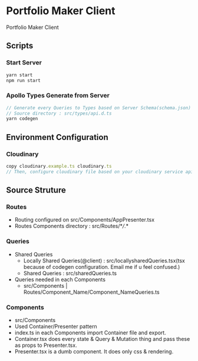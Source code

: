 # Portfolio Maker Client

Portfolio Maker Client

## Scripts

### Start Server

```js
yarn start
npm run start
```

### Apollo Types Generate from Server

```js
// Generate every Queries to Types based on Server Schema(schema.json)
// Source directory : src/types/api.d.ts
yarn codegen
```

## Environment Configuration

### Cloudinary

```js
copy cloudinary.example.ts cloudinary.ts
// Then, configure cloudinary file based on your cloudinary service api id&password.
```

## Source Struture

### Routes

- Routing configured on src/Components/AppPresenter.tsx
- Routes Components directory : src/Routes/\*_/_.\*

### Queries

- Shared Queries
  - Locally Shared Queries(@client) : src/locallysharedQueries.tsx(tsx because of codegen configuration. Email me if u feel confused.)
  - Shared Queries : src/sharedQueries.ts
- Queries needed in each Components
  - src/Components | Routes/Component_Name/Component_NameQueries.ts

### Components

- src/Components
- Used Container/Presenter pattern
- index.ts in each Components import Container file and export.
- Container.tsx does every state & Query & Mutation thing and pass these as props to Presenter.tsx.
- Presenter.tsx is a dumb component. It does only css & rendering.
